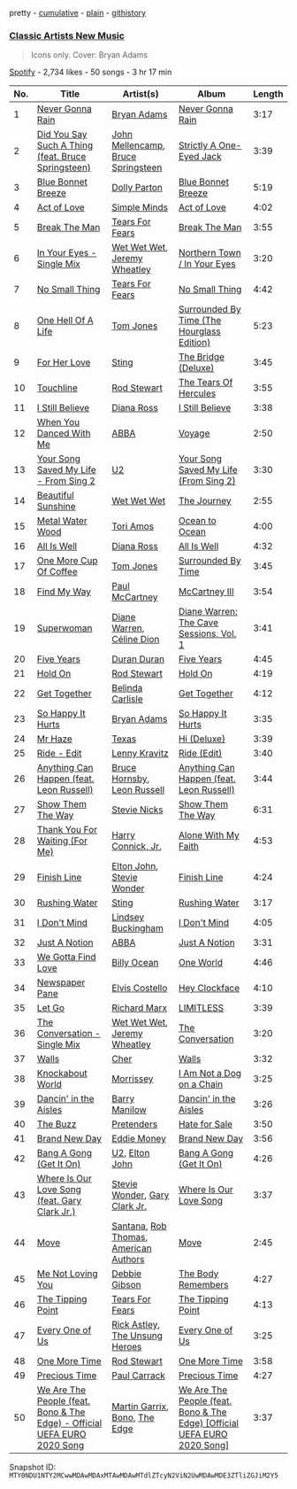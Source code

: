 pretty - [cumulative](/playlists/cumulative/37i9dQZF1DWX3wsvr7czQx.md) - [plain](/playlists/plain/37i9dQZF1DWX3wsvr7czQx) - [githistory](https://github.githistory.xyz/mackorone/spotify-playlist-archive/blob/main/playlists/plain/37i9dQZF1DWX3wsvr7czQx)

### [Classic Artists New Music](https://open.spotify.com/playlist/37i9dQZF1DWX3wsvr7czQx)

> Icons only\. Cover: Bryan Adams

[Spotify](https://open.spotify.com/user/spotify) - 2,734 likes - 50 songs - 3 hr 17 min

| No. | Title | Artist(s) | Album | Length |
|---|---|---|---|---|
| 1 | [Never Gonna Rain](https://open.spotify.com/track/6wlr3s1bhqNayqDNR2Wmnz) | [Bryan Adams](https://open.spotify.com/artist/3Z02hBLubJxuFJfhacLSDc) | [Never Gonna Rain](https://open.spotify.com/album/5D85XXgpIsodD6VJJ2bhia) | 3:17 |
| 2 | [Did You Say Such A Thing \(feat\. Bruce Springsteen\)](https://open.spotify.com/track/7tzYZF0cVEwSVdzDFlg1RP) | [John Mellencamp](https://open.spotify.com/artist/3lPQ2Fk5JOwGWAF3ORFCqH), [Bruce Springsteen](https://open.spotify.com/artist/3eqjTLE0HfPfh78zjh6TqT) | [Strictly A One\-Eyed Jack](https://open.spotify.com/album/2L5XA2EN8XOIIkSiMqbWSY) | 3:39 |
| 3 | [Blue Bonnet Breeze](https://open.spotify.com/track/0A8FNbCPVN5g7DAVM9GO61) | [Dolly Parton](https://open.spotify.com/artist/32vWCbZh0xZ4o9gkz4PsEU) | [Blue Bonnet Breeze](https://open.spotify.com/album/2ejNap6jVYJmjfh8HHDeJx) | 5:19 |
| 4 | [Act of Love](https://open.spotify.com/track/6Kn6kjrz2UL5obNi2q4Uto) | [Simple Minds](https://open.spotify.com/artist/6hN9F0iuULZYWXppob22Aj) | [Act of Love](https://open.spotify.com/album/5uALptibEa9zDZYmMj8ICg) | 4:02 |
| 5 | [Break The Man](https://open.spotify.com/track/5NFoLXGzAzm3aFZEEaZ98c) | [Tears For Fears](https://open.spotify.com/artist/4bthk9UfsYUYdcFyqxmSUU) | [Break The Man](https://open.spotify.com/album/4KRvCp0VPZ8pUrAtpokokf) | 3:55 |
| 6 | [In Your Eyes \- Single Mix](https://open.spotify.com/track/0OSFYKf4XR55DaHt77SykL) | [Wet Wet Wet](https://open.spotify.com/artist/2u0gw0uCWBMiqV7h0N8kai), [Jeremy Wheatley](https://open.spotify.com/artist/0GJpMrjpR5nfgZgoM4YIgV) | [Northern Town / In Your Eyes](https://open.spotify.com/album/4rlDC3Az0mrX1WBRhLWVUM) | 3:20 |
| 7 | [No Small Thing](https://open.spotify.com/track/2ZBbHe0eGsOopMXmEaqUT6) | [Tears For Fears](https://open.spotify.com/artist/4bthk9UfsYUYdcFyqxmSUU) | [No Small Thing](https://open.spotify.com/album/2lT0SejUDTztqxLQtFPuzm) | 4:42 |
| 8 | [One Hell Of A Life](https://open.spotify.com/track/3td9rTUTQRbaBQ5mD7ZiTr) | [Tom Jones](https://open.spotify.com/artist/1T0wRBO0CK0vK8ouUMqEl5) | [Surrounded By Time \(The Hourglass Edition\)](https://open.spotify.com/album/5QAf18dGZUv4X5FKc3T7i7) | 5:23 |
| 9 | [For Her Love](https://open.spotify.com/track/0OKn63DGQ2kBRTo9BRfiEP) | [Sting](https://open.spotify.com/artist/0Ty63ceoRnnJKVEYP0VQpk) | [The Bridge \(Deluxe\)](https://open.spotify.com/album/4oaMXmsIVvSa6EMFry9cjz) | 3:45 |
| 10 | [Touchline](https://open.spotify.com/track/2AZVRikFuNWo0H8P85Xzmx) | [Rod Stewart](https://open.spotify.com/artist/2y8Jo9CKhJvtfeKOsYzRdT) | [The Tears Of Hercules](https://open.spotify.com/album/2sjLgnR7JeVPRayrFoYjHs) | 3:55 |
| 11 | [I Still Believe](https://open.spotify.com/track/2gnWpyn0nHoT11V7awaP5g) | [Diana Ross](https://open.spotify.com/artist/3MdG05syQeRYPPcClLaUGl) | [I Still Believe](https://open.spotify.com/album/3Jj21Z3ec4p5SwZU3lXshM) | 3:38 |
| 12 | [When You Danced With Me](https://open.spotify.com/track/46OKHucGhjhskazqD8tKnH) | [ABBA](https://open.spotify.com/artist/0LcJLqbBmaGUft1e9Mm8HV) | [Voyage](https://open.spotify.com/album/0uUtGVj0y9FjfKful7cABY) | 2:50 |
| 13 | [Your Song Saved My Life \- From Sing 2](https://open.spotify.com/track/4fcbxnnfUycb7fJAInJOob) | [U2](https://open.spotify.com/artist/51Blml2LZPmy7TTiAg47vQ) | [Your Song Saved My Life \(From Sing 2\)](https://open.spotify.com/album/0lgSYiY3qT4Q9myulgxhAu) | 3:30 |
| 14 | [Beautiful Sunshine](https://open.spotify.com/track/06vruaOv6AAjmL0lGhimEI) | [Wet Wet Wet](https://open.spotify.com/artist/2u0gw0uCWBMiqV7h0N8kai) | [The Journey](https://open.spotify.com/album/5wqUZZr1E77YnRSBYD0Y5E) | 2:55 |
| 15 | [Metal Water Wood](https://open.spotify.com/track/74xme6fG8qeC7BfwXiDa7j) | [Tori Amos](https://open.spotify.com/artist/1KsASRNugxU85T0u6zSg32) | [Ocean to Ocean](https://open.spotify.com/album/08dsnxebW6wZCu8NpmK3kn) | 4:00 |
| 16 | [All Is Well](https://open.spotify.com/track/2I92BoMwz7ChEbSeuKEnQh) | [Diana Ross](https://open.spotify.com/artist/3MdG05syQeRYPPcClLaUGl) | [All Is Well](https://open.spotify.com/album/592OJr6HhuC1przr7bDMoL) | 4:32 |
| 17 | [One More Cup Of Coffee](https://open.spotify.com/track/2I6UEY3f6CQ1rsbpn3Cg7H) | [Tom Jones](https://open.spotify.com/artist/1T0wRBO0CK0vK8ouUMqEl5) | [Surrounded By Time](https://open.spotify.com/album/06iDUt5q4pxGHcide19i7X) | 3:45 |
| 18 | [Find My Way](https://open.spotify.com/track/1SYdSWLyeVMjHYXD1iJZoY) | [Paul McCartney](https://open.spotify.com/artist/4STHEaNw4mPZ2tzheohgXB) | [McCartney III](https://open.spotify.com/album/1P7h3400RJA3YZm8Va2884) | 3:54 |
| 19 | [Superwoman](https://open.spotify.com/track/6moeh7teMhi1ykOZNFDzP7) | [Diane Warren](https://open.spotify.com/artist/3A2jfQOLgo5rV4GYFHbEA2), [Céline Dion](https://open.spotify.com/artist/4S9EykWXhStSc15wEx8QFK) | [Diane Warren: The Cave Sessions, Vol\. 1](https://open.spotify.com/album/0ltGYHMBZivXbYkjbxyeVV) | 3:41 |
| 20 | [Five Years](https://open.spotify.com/track/7rmGBiCtvTv2Fh50FWZKHs) | [Duran Duran](https://open.spotify.com/artist/0lZoBs4Pzo7R89JM9lxwoT) | [Five Years](https://open.spotify.com/album/2LfOEABtSzqIDAFUSUm2m3) | 4:45 |
| 21 | [Hold On](https://open.spotify.com/track/2T83rBdQeCbzyf7HMHPyGY) | [Rod Stewart](https://open.spotify.com/artist/2y8Jo9CKhJvtfeKOsYzRdT) | [Hold On](https://open.spotify.com/album/19TEv9LRkVcl95r0YGSecG) | 4:19 |
| 22 | [Get Together](https://open.spotify.com/track/0VOUTJdbl1xUPSp92MtohU) | [Belinda Carlisle](https://open.spotify.com/artist/7xkAwz0bQTGDSbkofyQt3U) | [Get Together](https://open.spotify.com/album/4MlWINtVUMSiJziqDpyvvx) | 4:12 |
| 23 | [So Happy It Hurts](https://open.spotify.com/track/13rKI4xThtXQtlTBnuIXPj) | [Bryan Adams](https://open.spotify.com/artist/3Z02hBLubJxuFJfhacLSDc) | [So Happy It Hurts](https://open.spotify.com/album/6kTdIgZ2K6qbXZALyrO88K) | 3:35 |
| 24 | [Mr Haze](https://open.spotify.com/track/7G5WlOGP22EwQjb50il1ZZ) | [Texas](https://open.spotify.com/artist/5JsdVATHNPE0XdMFMRoSuf) | [Hi \(Deluxe\)](https://open.spotify.com/album/3vSFoYoiYD8ir8VYaGx6Vn) | 3:39 |
| 25 | [Ride \- Edit](https://open.spotify.com/track/32MB6prxawrLGkw6knhJBb) | [Lenny Kravitz](https://open.spotify.com/artist/5gznATMVO85ZcLTkE9ULU7) | [Ride \(Edit\)](https://open.spotify.com/album/1N1yANyT1E01JumCbGsfm9) | 3:40 |
| 26 | [Anything Can Happen \(feat\. Leon Russell\)](https://open.spotify.com/track/6XFMd8YMUYptBu7A4FBPJj) | [Bruce Hornsby](https://open.spotify.com/artist/2iM28IgKg89v1o7BTQAVPo), [Leon Russell](https://open.spotify.com/artist/6r1Xmz7YUD4z0VRUoGm8XN) | [Anything Can Happen \(feat\. Leon Russell\)](https://open.spotify.com/album/2ArblNA5QAgMt05M22CG78) | 3:44 |
| 27 | [Show Them The Way](https://open.spotify.com/track/39K8KN3Jl5uLz2ykGsNflf) | [Stevie Nicks](https://open.spotify.com/artist/7crPfGd2k81ekOoSqQKWWz) | [Show Them The Way](https://open.spotify.com/album/2o90fgeg8x1NNc6TxhduLq) | 6:31 |
| 28 | [Thank You For Waiting \(For Me\)](https://open.spotify.com/track/5Rrv0TThpkqB2U4UskRnt2) | [Harry Connick, Jr.](https://open.spotify.com/artist/6u17YlWtW4oqFF5Hn9UU79) | [Alone With My Faith](https://open.spotify.com/album/7gMSKwzQlQMV55DTf2mYbU) | 4:53 |
| 29 | [Finish Line](https://open.spotify.com/track/2mRK4OJ96kntvBe141m9AW) | [Elton John](https://open.spotify.com/artist/3PhoLpVuITZKcymswpck5b), [Stevie Wonder](https://open.spotify.com/artist/7guDJrEfX3qb6FEbdPA5qi) | [Finish Line](https://open.spotify.com/album/0AiRY02hMgv49bJlqCQNPG) | 4:24 |
| 30 | [Rushing Water](https://open.spotify.com/track/5WbDz2wejq1YgdwFaJAipD) | [Sting](https://open.spotify.com/artist/0Ty63ceoRnnJKVEYP0VQpk) | [Rushing Water](https://open.spotify.com/album/4gqzoPUB5hRX7NC6r1uE5P) | 3:17 |
| 31 | [I Don't Mind](https://open.spotify.com/track/5DA2AKGBLh6F37BEo217r0) | [Lindsey Buckingham](https://open.spotify.com/artist/3Dzj993UEz8Z5ovxuirzFO) | [I Don't Mind](https://open.spotify.com/album/1Ny3qiqGxrdJujXB1nviYa) | 4:05 |
| 32 | [Just A Notion](https://open.spotify.com/track/1vzLCOukxhUA26QnqACxVL) | [ABBA](https://open.spotify.com/artist/0LcJLqbBmaGUft1e9Mm8HV) | [Just A Notion](https://open.spotify.com/album/2GaJEBV9MsxCsAInGtMRJ6) | 3:31 |
| 33 | [We Gotta Find Love](https://open.spotify.com/track/0TyXBdGk2qGLrZLWcj8qJd) | [Billy Ocean](https://open.spotify.com/artist/5IDs1CK15HegSAhGEbSYXo) | [One World](https://open.spotify.com/album/54Z9zCRlk506q4mS2MXwIL) | 4:46 |
| 34 | [Newspaper Pane](https://open.spotify.com/track/6IseHnFfBqw6k0ACVshrzP) | [Elvis Costello](https://open.spotify.com/artist/2BGRfQgtzikz1pzAD0kaEn) | [Hey Clockface](https://open.spotify.com/album/5HwgDLgmrGk6rXd2UPWIsE) | 4:10 |
| 35 | [Let Go](https://open.spotify.com/track/1vSu9DJEAIoKK52gaJnA5G) | [Richard Marx](https://open.spotify.com/artist/0grdhNhiRLFBaFVyybqsj6) | [LIMITLESS](https://open.spotify.com/album/1NXH0HmDo32FeptgAsKvjS) | 3:39 |
| 36 | [The Conversation \- Single Mix](https://open.spotify.com/track/52LO0vfMz9sgTzXtSFU6Yz) | [Wet Wet Wet](https://open.spotify.com/artist/2u0gw0uCWBMiqV7h0N8kai), [Jeremy Wheatley](https://open.spotify.com/artist/0GJpMrjpR5nfgZgoM4YIgV) | [The Conversation](https://open.spotify.com/album/0aWkNZGf3JfmTVMuldbSne) | 3:20 |
| 37 | [Walls](https://open.spotify.com/track/4Re3AZ3OmQWxQHX0NtOzid) | [Cher](https://open.spotify.com/artist/72OaDtakiy6yFqkt4TsiFt) | [Walls](https://open.spotify.com/album/5QDnUqAeP7Zq51NASyfri1) | 3:32 |
| 38 | [Knockabout World](https://open.spotify.com/track/5Ru1T8rme8tDQWjADHrMSQ) | [Morrissey](https://open.spotify.com/artist/3iTsJGG39nMg9YiolUgLMQ) | [I Am Not a Dog on a Chain](https://open.spotify.com/album/40ujnXEoJYbg0AaI9iDaVN) | 3:25 |
| 39 | [Dancin' in the Aisles](https://open.spotify.com/track/2rHdLK2ul2kZsf25gBdPVF) | [Barry Manilow](https://open.spotify.com/artist/3alW3LYQS8K29z8C8NSLIX) | [Dancin' in the Aisles](https://open.spotify.com/album/3MaOmRCy1qfE5nSZvJMYpd) | 3:26 |
| 40 | [The Buzz](https://open.spotify.com/track/3fMW1VEAcVw5UXfXYxyjoc) | [Pretenders](https://open.spotify.com/artist/0GByy3DcfbQwDvXGCWmzv9) | [Hate for Sale](https://open.spotify.com/album/1A88QI9i0LT4ClZgoQIl0t) | 3:50 |
| 41 | [Brand New Day](https://open.spotify.com/track/10j6yneyjo8szVHBij2nVm) | [Eddie Money](https://open.spotify.com/artist/4Tw2N3wdvJPGEU7JqMxFfE) | [Brand New Day](https://open.spotify.com/album/345VHvecrNrNs7SWlTJqPj) | 3:56 |
| 42 | [Bang A Gong \(Get It On\)](https://open.spotify.com/track/53D3QRrXV0vyy2PSXAhuxG) | [U2](https://open.spotify.com/artist/51Blml2LZPmy7TTiAg47vQ), [Elton John](https://open.spotify.com/artist/3PhoLpVuITZKcymswpck5b) | [Bang A Gong \(Get It On\)](https://open.spotify.com/album/0aptgsGtrV5XvnopE7ZjSo) | 4:26 |
| 43 | [Where Is Our Love Song \(feat\. Gary Clark Jr.\)](https://open.spotify.com/track/7d41wCresuSZFzFh2VRnd2) | [Stevie Wonder](https://open.spotify.com/artist/7guDJrEfX3qb6FEbdPA5qi), [Gary Clark Jr.](https://open.spotify.com/artist/01aC2ikO4Xgb2LUpf9JfKp) | [Where Is Our Love Song](https://open.spotify.com/album/3rgaqrCj7z4EdOwuDTTjBi) | 3:37 |
| 44 | [Move](https://open.spotify.com/track/46UPxQScuRtw2jvE23vuYJ) | [Santana](https://open.spotify.com/artist/6GI52t8N5F02MxU0g5U69P), [Rob Thomas](https://open.spotify.com/artist/3aBkeBhwadnWMWoVJ2CxJC), [American Authors](https://open.spotify.com/artist/0MlOPi3zIDMVrfA9R04Fe3) | [Move](https://open.spotify.com/album/1I3BqSode2tMfk4IbbTQnK) | 2:45 |
| 45 | [Me Not Loving You](https://open.spotify.com/track/2A1DHo5MnoDHKpoXTDR0vi) | [Debbie Gibson](https://open.spotify.com/artist/18jZvCsW1PJ4FDQ5gEXuKp) | [The Body Remembers](https://open.spotify.com/album/5gqkg3QPLgnGQQIVOOupdY) | 4:27 |
| 46 | [The Tipping Point](https://open.spotify.com/track/3TVAzlsAyk0thTcwRMEIm2) | [Tears For Fears](https://open.spotify.com/artist/4bthk9UfsYUYdcFyqxmSUU) | [The Tipping Point](https://open.spotify.com/album/2jYnm8r2J5d9FcqJMvZ85L) | 4:13 |
| 47 | [Every One of Us](https://open.spotify.com/track/6SkgB0rRsGB0ZkSGkPWaOW) | [Rick Astley](https://open.spotify.com/artist/0gxyHStUsqpMadRV0Di1Qt), [The Unsung Heroes](https://open.spotify.com/artist/0Hj4TOkvfWyweKo7lIipSg) | [Every One of Us](https://open.spotify.com/album/3Z08OEw7y50bZNAbapjP8B) | 3:25 |
| 48 | [One More Time](https://open.spotify.com/track/5oD2dU9uXCuCLYKGeTYi7i) | [Rod Stewart](https://open.spotify.com/artist/2y8Jo9CKhJvtfeKOsYzRdT) | [One More Time](https://open.spotify.com/album/0187WUsGIlSalPRu0BOu1y) | 3:58 |
| 49 | [Precious Time](https://open.spotify.com/track/4U9OxFxU1rM1GixGF2MXRS) | [Paul Carrack](https://open.spotify.com/artist/0FFuvdY7fuiuTmHN9unYoz) | [Precious Time](https://open.spotify.com/album/6C6bBwceQNCXaNK78OPTKe) | 4:27 |
| 50 | [We Are The People \(feat\. Bono & The Edge\) \- Official UEFA EURO 2020 Song](https://open.spotify.com/track/1LFVyrx9ZRJ2IyDLRPG8VK) | [Martin Garrix](https://open.spotify.com/artist/60d24wfXkVzDSfLS6hyCjZ), [Bono](https://open.spotify.com/artist/0m2Wc2gfNUWaAuBK7URPIJ), [The Edge](https://open.spotify.com/artist/1X8wFHJFucBUmBc7spQ4jP) | [We Are The People \(feat\. Bono & The Edge\) \[Official UEFA EURO 2020 Song\]](https://open.spotify.com/album/4Y3TDAf1jKhdithIywJKCb) | 3:37 |

Snapshot ID: `MTY0NDU1NTY2MCwwMDAwMDAxMTAwMDAwMTdlZTcyN2ViN2UwMDAwMDE3ZTliZGJiM2Y5`